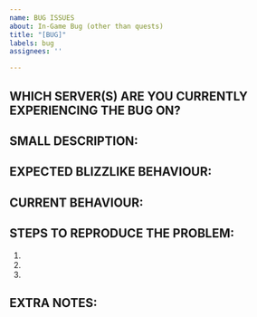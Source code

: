 ```yaml
---
name: BUG ISSUES
about: In-Game Bug (other than quests)
title: "[BUG]"
labels: bug
assignees: ''

---
```


<!-- IF YOU DO NOT FILL THIS TEMPLATE OUT, WE WILL CLOSE YOUR ISSUE! -->

<!-- WRITE A RELEVANT TITLE -->


## WHICH SERVER(S) ARE  YOU CURRENTLY EXPERIENCING THE BUG ON?



## SMALL DESCRIPTION:
<!-- Add a one line description of the bug -->



## EXPECTED BLIZZLIKE BEHAVIOUR:
<!-- Describe how it should be working without the bug. -->



## CURRENT BEHAVIOUR:
<!-- Describe the bug in detail. -->



## STEPS TO REPRODUCE THE PROBLEM:
<!-- Describe precisely how to reproduce the bug so we can fix it or confirm its existence:
 - Which commands to use? Which NPC to teleport to?
 - Do we need to look at the console while the bug happens?
 - Other steps
-->

1. 
2. 
3. 

## EXTRA NOTES:
<!--Any information that can help the developers to identify and fix the issue should be put here.



## OPERATING SYSTEM:
<!-- Windows 7/10, Debian 8/9/10, Ubuntu 16/18 etc... -->
